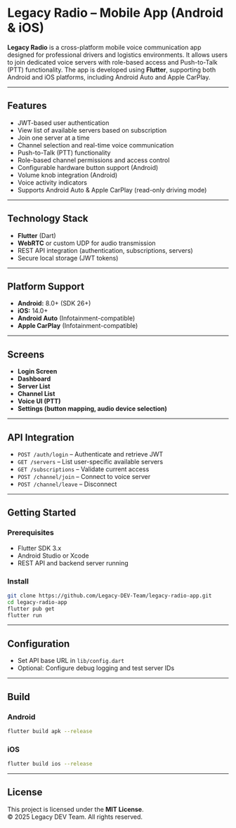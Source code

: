 # Legacy Radio – Mobile App (Android & iOS)

**Legacy Radio** is a cross-platform mobile voice communication app designed for professional drivers and logistics environments. It allows users to join dedicated voice servers with role-based access and Push-to-Talk (PTT) functionality. The app is developed using **Flutter**, supporting both Android and iOS platforms, including Android Auto and Apple CarPlay.

---

## Features

- JWT-based user authentication
- View list of available servers based on subscription
- Join one server at a time
- Channel selection and real-time voice communication
- Push-to-Talk (PTT) functionality
- Role-based channel permissions and access control
- Configurable hardware button support (Android)
- Volume knob integration (Android)
- Voice activity indicators
- Supports Android Auto & Apple CarPlay (read-only driving mode)

---

## Technology Stack

- **Flutter** (Dart)
- **WebRTC** or custom UDP for audio transmission
- REST API integration (authentication, subscriptions, servers)
- Secure local storage (JWT tokens)

---

## Platform Support

- **Android:** 8.0+ (SDK 26+)
- **iOS:** 14.0+
- **Android Auto** (Infotainment-compatible)
- **Apple CarPlay** (Infotainment-compatible)

---

## Screens

- **Login Screen**
- **Dashboard**
- **Server List**
- **Channel List**
- **Voice UI (PTT)**
- **Settings (button mapping, audio device selection)**

---

## API Integration

- `POST /auth/login` – Authenticate and retrieve JWT
- `GET /servers` – List user-specific available servers
- `GET /subscriptions` – Validate current access
- `POST /channel/join` – Connect to voice server
- `POST /channel/leave` – Disconnect

---

## Getting Started

### Prerequisites

- Flutter SDK 3.x
- Android Studio or Xcode
- REST API and backend server running

### Install

```bash
git clone https://github.com/Legacy-DEV-Team/legacy-radio-app.git
cd legacy-radio-app
flutter pub get
flutter run
```

---

## Configuration

- Set API base URL in `lib/config.dart`
- Optional: Configure debug logging and test server IDs

---

## Build

### Android
```bash
flutter build apk --release
```

### iOS
```bash
flutter build ios --release
```

---

## License

This project is licensed under the **MIT License**.  
© 2025 Legacy DEV Team. All rights reserved.